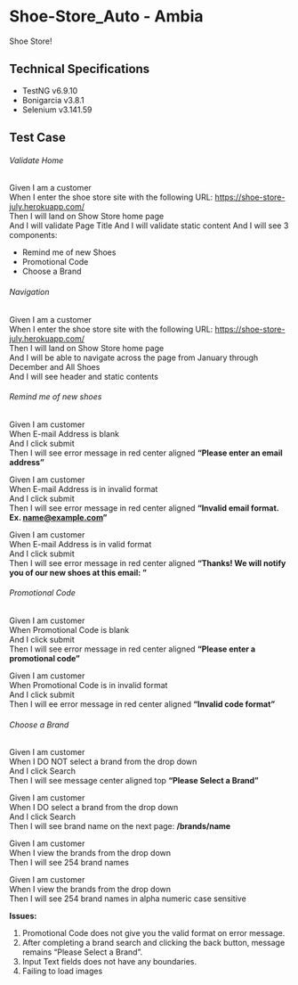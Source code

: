 # Shoe-Store_Auto - Ambia
Shoe Store!

## Technical Specifications
* TestNG v6.9.10
* Bonigarcia v3.8.1
* Selenium v3.141.59

## Test Case

###### Validate Home  
Given I am a customer  
When I enter the shoe store site with the following URL: https://shoe-store-july.herokuapp.com/  
Then I will land on Show Store home page  
And I will validate Page Title
And I will validate static content
And I will see 3 components:  
* Remind me of new Shoes
* Promotional Code
* Choose a Brand  

###### Navigation
Given I am a customer  
When I enter the shoe store site with the following URL: https://shoe-store-july.herokuapp.com/  
Then I will land on Show Store home page  
And I will be able to navigate across the page from January through December and All Shoes  
And I will see header and static contents  


###### Remind me of new shoes
Given I am customer  
When E-mail Address is blank  
And I click submit  
Then I will see error message in red center aligned **“Please enter an email address”**  

Given I am customer  
When E-mail Address is in invalid format  
And I click submit  
Then I will see error message in red center aligned **“Invalid email format. Ex. name@example.com”**  

Given I am customer  
When E-mail Address is in valid format   
And I click submit  
Then I will see error message in red center aligned **“Thanks! We will notify you of our new shoes at this email: <E-mail address here>”**  

###### Promotional Code 
Given I am customer  
When Promotional Code is blank   
And I click submit  
Then I will see error message in red center aligned **“Please enter a promotional code”**  

Given I am customer  
When Promotional Code is in invalid format   
And I click submit  
Then I will ee error message in red center aligned **“Invalid code format”**  
  
###### Choose a Brand
Given I am customer  
When I DO NOT select a brand from the drop down  
And I click Search  
Then I will see message center aligned top **“Please Select a Brand”** 

Given I am customer  
When I DO select a brand from the drop down  
And I click Search  
Then I will see brand name on the next page: **/brands/name**  

Given I am customer  
When I view the brands from the drop down  
Then I will see 254 brand names  
  
Given I am customer  
When I view the brands from the drop down  
Then I will see 254 brand names in alpha numeric case sensitive       


  
**Issues:**
 1.	Promotional Code does not give you the valid format on error message.
 2.	After completing a brand search and clicking the back button, message remains “Please Select a Brand”.
 3.	Input Text fields does not have any boundaries.
 4.	Failing to load images


